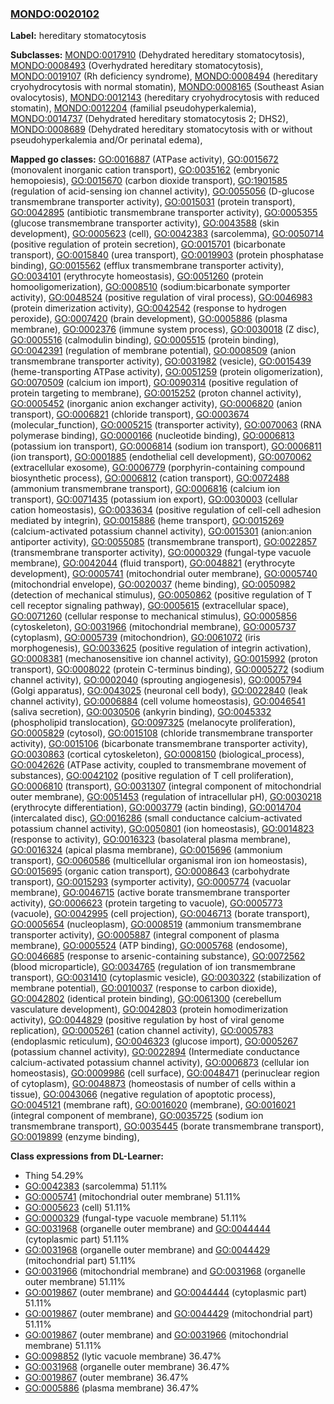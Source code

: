 
### [MONDO:0020102](http://purl.obolibrary.org/obo/MONDO_0020102)
**Label:** hereditary stomatocytosis

**Subclasses:** [MONDO:0017910](http://purl.obolibrary.org/obo/MONDO_0017910) (Dehydrated hereditary stomatocytosis), [MONDO:0008493](http://purl.obolibrary.org/obo/MONDO_0008493) (Overhydrated hereditary stomatocytosis), [MONDO:0019107](http://purl.obolibrary.org/obo/MONDO_0019107) (Rh deficiency syndrome), [MONDO:0008494](http://purl.obolibrary.org/obo/MONDO_0008494) (hereditary cryohydrocytosis with normal stomatin), [MONDO:0008165](http://purl.obolibrary.org/obo/MONDO_0008165) (Southeast Asian ovalocytosis), [MONDO:0012143](http://purl.obolibrary.org/obo/MONDO_0012143) (hereditary cryohydrocytosis with reduced stomatin), [MONDO:0012204](http://purl.obolibrary.org/obo/MONDO_0012204) (familial pseudohyperkalemia), [MONDO:0014737](http://purl.obolibrary.org/obo/MONDO_0014737) (Dehydrated hereditary stomatocytosis 2; DHS2), [MONDO:0008689](http://purl.obolibrary.org/obo/MONDO_0008689) (Dehydrated hereditary stomatocytosis with or without pseudohyperkalemia and/Or perinatal edema), 

**Mapped go classes:** [GO:0016887](http://purl.obolibrary.org/obo/GO_0016887) (ATPase activity), [GO:0015672](http://purl.obolibrary.org/obo/GO_0015672) (monovalent inorganic cation transport), [GO:0035162](http://purl.obolibrary.org/obo/GO_0035162) (embryonic hemopoiesis), [GO:0015670](http://purl.obolibrary.org/obo/GO_0015670) (carbon dioxide transport), [GO:1901585](http://purl.obolibrary.org/obo/GO_1901585) (regulation of acid-sensing ion channel activity), [GO:0055056](http://purl.obolibrary.org/obo/GO_0055056) (D-glucose transmembrane transporter activity), [GO:0015031](http://purl.obolibrary.org/obo/GO_0015031) (protein transport), [GO:0042895](http://purl.obolibrary.org/obo/GO_0042895) (antibiotic transmembrane transporter activity), [GO:0005355](http://purl.obolibrary.org/obo/GO_0005355) (glucose transmembrane transporter activity), [GO:0043588](http://purl.obolibrary.org/obo/GO_0043588) (skin development), [GO:0005623](http://purl.obolibrary.org/obo/GO_0005623) (cell), [GO:0042383](http://purl.obolibrary.org/obo/GO_0042383) (sarcolemma), [GO:0050714](http://purl.obolibrary.org/obo/GO_0050714) (positive regulation of protein secretion), [GO:0015701](http://purl.obolibrary.org/obo/GO_0015701) (bicarbonate transport), [GO:0015840](http://purl.obolibrary.org/obo/GO_0015840) (urea transport), [GO:0019903](http://purl.obolibrary.org/obo/GO_0019903) (protein phosphatase binding), [GO:0015562](http://purl.obolibrary.org/obo/GO_0015562) (efflux transmembrane transporter activity), [GO:0034101](http://purl.obolibrary.org/obo/GO_0034101) (erythrocyte homeostasis), [GO:0051260](http://purl.obolibrary.org/obo/GO_0051260) (protein homooligomerization), [GO:0008510](http://purl.obolibrary.org/obo/GO_0008510) (sodium:bicarbonate symporter activity), [GO:0048524](http://purl.obolibrary.org/obo/GO_0048524) (positive regulation of viral process), [GO:0046983](http://purl.obolibrary.org/obo/GO_0046983) (protein dimerization activity), [GO:0042542](http://purl.obolibrary.org/obo/GO_0042542) (response to hydrogen peroxide), [GO:0007420](http://purl.obolibrary.org/obo/GO_0007420) (brain development), [GO:0005886](http://purl.obolibrary.org/obo/GO_0005886) (plasma membrane), [GO:0002376](http://purl.obolibrary.org/obo/GO_0002376) (immune system process), [GO:0030018](http://purl.obolibrary.org/obo/GO_0030018) (Z disc), [GO:0005516](http://purl.obolibrary.org/obo/GO_0005516) (calmodulin binding), [GO:0005515](http://purl.obolibrary.org/obo/GO_0005515) (protein binding), [GO:0042391](http://purl.obolibrary.org/obo/GO_0042391) (regulation of membrane potential), [GO:0008509](http://purl.obolibrary.org/obo/GO_0008509) (anion transmembrane transporter activity), [GO:0031982](http://purl.obolibrary.org/obo/GO_0031982) (vesicle), [GO:0015439](http://purl.obolibrary.org/obo/GO_0015439) (heme-transporting ATPase activity), [GO:0051259](http://purl.obolibrary.org/obo/GO_0051259) (protein oligomerization), [GO:0070509](http://purl.obolibrary.org/obo/GO_0070509) (calcium ion import), [GO:0090314](http://purl.obolibrary.org/obo/GO_0090314) (positive regulation of protein targeting to membrane), [GO:0015252](http://purl.obolibrary.org/obo/GO_0015252) (proton channel activity), [GO:0005452](http://purl.obolibrary.org/obo/GO_0005452) (inorganic anion exchanger activity), [GO:0006820](http://purl.obolibrary.org/obo/GO_0006820) (anion transport), [GO:0006821](http://purl.obolibrary.org/obo/GO_0006821) (chloride transport), [GO:0003674](http://purl.obolibrary.org/obo/GO_0003674) (molecular_function), [GO:0005215](http://purl.obolibrary.org/obo/GO_0005215) (transporter activity), [GO:0070063](http://purl.obolibrary.org/obo/GO_0070063) (RNA polymerase binding), [GO:0000166](http://purl.obolibrary.org/obo/GO_0000166) (nucleotide binding), [GO:0006813](http://purl.obolibrary.org/obo/GO_0006813) (potassium ion transport), [GO:0006814](http://purl.obolibrary.org/obo/GO_0006814) (sodium ion transport), [GO:0006811](http://purl.obolibrary.org/obo/GO_0006811) (ion transport), [GO:0001885](http://purl.obolibrary.org/obo/GO_0001885) (endothelial cell development), [GO:0070062](http://purl.obolibrary.org/obo/GO_0070062) (extracellular exosome), [GO:0006779](http://purl.obolibrary.org/obo/GO_0006779) (porphyrin-containing compound biosynthetic process), [GO:0006812](http://purl.obolibrary.org/obo/GO_0006812) (cation transport), [GO:0072488](http://purl.obolibrary.org/obo/GO_0072488) (ammonium transmembrane transport), [GO:0006816](http://purl.obolibrary.org/obo/GO_0006816) (calcium ion transport), [GO:0071435](http://purl.obolibrary.org/obo/GO_0071435) (potassium ion export), [GO:0030003](http://purl.obolibrary.org/obo/GO_0030003) (cellular cation homeostasis), [GO:0033634](http://purl.obolibrary.org/obo/GO_0033634) (positive regulation of cell-cell adhesion mediated by integrin), [GO:0015886](http://purl.obolibrary.org/obo/GO_0015886) (heme transport), [GO:0015269](http://purl.obolibrary.org/obo/GO_0015269) (calcium-activated potassium channel activity), [GO:0015301](http://purl.obolibrary.org/obo/GO_0015301) (anion:anion antiporter activity), [GO:0055085](http://purl.obolibrary.org/obo/GO_0055085) (transmembrane transport), [GO:0022857](http://purl.obolibrary.org/obo/GO_0022857) (transmembrane transporter activity), [GO:0000329](http://purl.obolibrary.org/obo/GO_0000329) (fungal-type vacuole membrane), [GO:0042044](http://purl.obolibrary.org/obo/GO_0042044) (fluid transport), [GO:0048821](http://purl.obolibrary.org/obo/GO_0048821) (erythrocyte development), [GO:0005741](http://purl.obolibrary.org/obo/GO_0005741) (mitochondrial outer membrane), [GO:0005740](http://purl.obolibrary.org/obo/GO_0005740) (mitochondrial envelope), [GO:0020037](http://purl.obolibrary.org/obo/GO_0020037) (heme binding), [GO:0050982](http://purl.obolibrary.org/obo/GO_0050982) (detection of mechanical stimulus), [GO:0050862](http://purl.obolibrary.org/obo/GO_0050862) (positive regulation of T cell receptor signaling pathway), [GO:0005615](http://purl.obolibrary.org/obo/GO_0005615) (extracellular space), [GO:0071260](http://purl.obolibrary.org/obo/GO_0071260) (cellular response to mechanical stimulus), [GO:0005856](http://purl.obolibrary.org/obo/GO_0005856) (cytoskeleton), [GO:0031966](http://purl.obolibrary.org/obo/GO_0031966) (mitochondrial membrane), [GO:0005737](http://purl.obolibrary.org/obo/GO_0005737) (cytoplasm), [GO:0005739](http://purl.obolibrary.org/obo/GO_0005739) (mitochondrion), [GO:0061072](http://purl.obolibrary.org/obo/GO_0061072) (iris morphogenesis), [GO:0033625](http://purl.obolibrary.org/obo/GO_0033625) (positive regulation of integrin activation), [GO:0008381](http://purl.obolibrary.org/obo/GO_0008381) (mechanosensitive ion channel activity), [GO:0015992](http://purl.obolibrary.org/obo/GO_0015992) (proton transport), [GO:0008022](http://purl.obolibrary.org/obo/GO_0008022) (protein C-terminus binding), [GO:0005272](http://purl.obolibrary.org/obo/GO_0005272) (sodium channel activity), [GO:0002040](http://purl.obolibrary.org/obo/GO_0002040) (sprouting angiogenesis), [GO:0005794](http://purl.obolibrary.org/obo/GO_0005794) (Golgi apparatus), [GO:0043025](http://purl.obolibrary.org/obo/GO_0043025) (neuronal cell body), [GO:0022840](http://purl.obolibrary.org/obo/GO_0022840) (leak channel activity), [GO:0006884](http://purl.obolibrary.org/obo/GO_0006884) (cell volume homeostasis), [GO:0046541](http://purl.obolibrary.org/obo/GO_0046541) (saliva secretion), [GO:0030506](http://purl.obolibrary.org/obo/GO_0030506) (ankyrin binding), [GO:0045332](http://purl.obolibrary.org/obo/GO_0045332) (phospholipid translocation), [GO:0097325](http://purl.obolibrary.org/obo/GO_0097325) (melanocyte proliferation), [GO:0005829](http://purl.obolibrary.org/obo/GO_0005829) (cytosol), [GO:0015108](http://purl.obolibrary.org/obo/GO_0015108) (chloride transmembrane transporter activity), [GO:0015106](http://purl.obolibrary.org/obo/GO_0015106) (bicarbonate transmembrane transporter activity), [GO:0030863](http://purl.obolibrary.org/obo/GO_0030863) (cortical cytoskeleton), [GO:0008150](http://purl.obolibrary.org/obo/GO_0008150) (biological_process), [GO:0042626](http://purl.obolibrary.org/obo/GO_0042626) (ATPase activity, coupled to transmembrane movement of substances), [GO:0042102](http://purl.obolibrary.org/obo/GO_0042102) (positive regulation of T cell proliferation), [GO:0006810](http://purl.obolibrary.org/obo/GO_0006810) (transport), [GO:0031307](http://purl.obolibrary.org/obo/GO_0031307) (integral component of mitochondrial outer membrane), [GO:0051453](http://purl.obolibrary.org/obo/GO_0051453) (regulation of intracellular pH), [GO:0030218](http://purl.obolibrary.org/obo/GO_0030218) (erythrocyte differentiation), [GO:0003779](http://purl.obolibrary.org/obo/GO_0003779) (actin binding), [GO:0014704](http://purl.obolibrary.org/obo/GO_0014704) (intercalated disc), [GO:0016286](http://purl.obolibrary.org/obo/GO_0016286) (small conductance calcium-activated potassium channel activity), [GO:0050801](http://purl.obolibrary.org/obo/GO_0050801) (ion homeostasis), [GO:0014823](http://purl.obolibrary.org/obo/GO_0014823) (response to activity), [GO:0016323](http://purl.obolibrary.org/obo/GO_0016323) (basolateral plasma membrane), [GO:0016324](http://purl.obolibrary.org/obo/GO_0016324) (apical plasma membrane), [GO:0015696](http://purl.obolibrary.org/obo/GO_0015696) (ammonium transport), [GO:0060586](http://purl.obolibrary.org/obo/GO_0060586) (multicellular organismal iron ion homeostasis), [GO:0015695](http://purl.obolibrary.org/obo/GO_0015695) (organic cation transport), [GO:0008643](http://purl.obolibrary.org/obo/GO_0008643) (carbohydrate transport), [GO:0015293](http://purl.obolibrary.org/obo/GO_0015293) (symporter activity), [GO:0005774](http://purl.obolibrary.org/obo/GO_0005774) (vacuolar membrane), [GO:0046715](http://purl.obolibrary.org/obo/GO_0046715) (active borate transmembrane transporter activity), [GO:0006623](http://purl.obolibrary.org/obo/GO_0006623) (protein targeting to vacuole), [GO:0005773](http://purl.obolibrary.org/obo/GO_0005773) (vacuole), [GO:0042995](http://purl.obolibrary.org/obo/GO_0042995) (cell projection), [GO:0046713](http://purl.obolibrary.org/obo/GO_0046713) (borate transport), [GO:0005654](http://purl.obolibrary.org/obo/GO_0005654) (nucleoplasm), [GO:0008519](http://purl.obolibrary.org/obo/GO_0008519) (ammonium transmembrane transporter activity), [GO:0005887](http://purl.obolibrary.org/obo/GO_0005887) (integral component of plasma membrane), [GO:0005524](http://purl.obolibrary.org/obo/GO_0005524) (ATP binding), [GO:0005768](http://purl.obolibrary.org/obo/GO_0005768) (endosome), [GO:0046685](http://purl.obolibrary.org/obo/GO_0046685) (response to arsenic-containing substance), [GO:0072562](http://purl.obolibrary.org/obo/GO_0072562) (blood microparticle), [GO:0034765](http://purl.obolibrary.org/obo/GO_0034765) (regulation of ion transmembrane transport), [GO:0031410](http://purl.obolibrary.org/obo/GO_0031410) (cytoplasmic vesicle), [GO:0030322](http://purl.obolibrary.org/obo/GO_0030322) (stabilization of membrane potential), [GO:0010037](http://purl.obolibrary.org/obo/GO_0010037) (response to carbon dioxide), [GO:0042802](http://purl.obolibrary.org/obo/GO_0042802) (identical protein binding), [GO:0061300](http://purl.obolibrary.org/obo/GO_0061300) (cerebellum vasculature development), [GO:0042803](http://purl.obolibrary.org/obo/GO_0042803) (protein homodimerization activity), [GO:0044829](http://purl.obolibrary.org/obo/GO_0044829) (positive regulation by host of viral genome replication), [GO:0005261](http://purl.obolibrary.org/obo/GO_0005261) (cation channel activity), [GO:0005783](http://purl.obolibrary.org/obo/GO_0005783) (endoplasmic reticulum), [GO:0046323](http://purl.obolibrary.org/obo/GO_0046323) (glucose import), [GO:0005267](http://purl.obolibrary.org/obo/GO_0005267) (potassium channel activity), [GO:0022894](http://purl.obolibrary.org/obo/GO_0022894) (Intermediate conductance calcium-activated potassium channel activity), [GO:0006873](http://purl.obolibrary.org/obo/GO_0006873) (cellular ion homeostasis), [GO:0009986](http://purl.obolibrary.org/obo/GO_0009986) (cell surface), [GO:0048471](http://purl.obolibrary.org/obo/GO_0048471) (perinuclear region of cytoplasm), [GO:0048873](http://purl.obolibrary.org/obo/GO_0048873) (homeostasis of number of cells within a tissue), [GO:0043066](http://purl.obolibrary.org/obo/GO_0043066) (negative regulation of apoptotic process), [GO:0045121](http://purl.obolibrary.org/obo/GO_0045121) (membrane raft), [GO:0016020](http://purl.obolibrary.org/obo/GO_0016020) (membrane), [GO:0016021](http://purl.obolibrary.org/obo/GO_0016021) (integral component of membrane), [GO:0035725](http://purl.obolibrary.org/obo/GO_0035725) (sodium ion transmembrane transport), [GO:0035445](http://purl.obolibrary.org/obo/GO_0035445) (borate transmembrane transport), [GO:0019899](http://purl.obolibrary.org/obo/GO_0019899) (enzyme binding), 

**Class expressions from DL-Learner:**

- Thing 54.29%
- [GO:0042383](http://purl.obolibrary.org/obo/GO_0042383) (sarcolemma) 51.11%
- [GO:0005741](http://purl.obolibrary.org/obo/GO_0005741) (mitochondrial outer membrane) 51.11%
- [GO:0005623](http://purl.obolibrary.org/obo/GO_0005623) (cell) 51.11%
- [GO:0000329](http://purl.obolibrary.org/obo/GO_0000329) (fungal-type vacuole membrane) 51.11%
- [GO:0031968](http://purl.obolibrary.org/obo/GO_0031968) (organelle outer membrane) and [GO:0044444](http://purl.obolibrary.org/obo/GO_0044444) (cytoplasmic part) 51.11%
- [GO:0031968](http://purl.obolibrary.org/obo/GO_0031968) (organelle outer membrane) and [GO:0044429](http://purl.obolibrary.org/obo/GO_0044429) (mitochondrial part) 51.11%
- [GO:0031966](http://purl.obolibrary.org/obo/GO_0031966) (mitochondrial membrane) and [GO:0031968](http://purl.obolibrary.org/obo/GO_0031968) (organelle outer membrane) 51.11%
- [GO:0019867](http://purl.obolibrary.org/obo/GO_0019867) (outer membrane) and [GO:0044444](http://purl.obolibrary.org/obo/GO_0044444) (cytoplasmic part) 51.11%
- [GO:0019867](http://purl.obolibrary.org/obo/GO_0019867) (outer membrane) and [GO:0044429](http://purl.obolibrary.org/obo/GO_0044429) (mitochondrial part) 51.11%
- [GO:0019867](http://purl.obolibrary.org/obo/GO_0019867) (outer membrane) and [GO:0031966](http://purl.obolibrary.org/obo/GO_0031966) (mitochondrial membrane) 51.11%
- [GO:0098852](http://purl.obolibrary.org/obo/GO_0098852) (lytic vacuole membrane) 36.47%
- [GO:0031968](http://purl.obolibrary.org/obo/GO_0031968) (organelle outer membrane) 36.47%
- [GO:0019867](http://purl.obolibrary.org/obo/GO_0019867) (outer membrane) 36.47%
- [GO:0005886](http://purl.obolibrary.org/obo/GO_0005886) (plasma membrane) 36.47%


